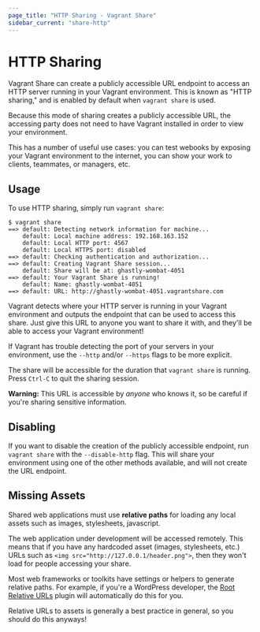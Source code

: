 ```yaml
---
page_title: "HTTP Sharing - Vagrant Share"
sidebar_current: "share-http"
---
```


# HTTP Sharing

Vagrant Share can create a publicly accessible URL endpoint to access an
HTTP server running in your Vagrant environment. This is known as "HTTP
sharing," and is enabled by default when `vagrant share` is used.

Because this mode of sharing creates a publicly accessible URL, the accessing
party does not need to have Vagrant installed in order to view your environment.

This has a number of useful use cases: you can test webooks by exposing
your Vagrant environment to the internet, you can show your work to clients,
teammates, or managers, etc.

## Usage

To use HTTP sharing, simply run `vagrant share`:

```
$ vagrant share
==> default: Detecting network information for machine...
    default: Local machine address: 192.168.163.152
    default: Local HTTP port: 4567
    default: Local HTTPS port: disabled
==> default: Checking authentication and authorization...
==> default: Creating Vagrant Share session...
    default: Share will be at: ghastly-wombat-4051
==> default: Your Vagrant Share is running!
    default: Name: ghastly-wombat-4051
==> default: URL: http://ghastly-wombat-4051.vagrantshare.com
```

Vagrant detects where your HTTP server is running in your Vagrant environment
and outputs the endpoint that can be used to access this share. Just give
this URL to anyone you want to share it with, and they'll be able to access
your Vagrant environment!

If Vagrant has trouble detecting the port of your servers in your environment,
use the `--http` and/or `--https` flags to be more explicit.

The share will be accessible for the duration that `vagrant share` is running.
Press `Ctrl-C` to quit the sharing session.

<div class="alert alert-block alert-warn">
<strong>Warning:</strong> This URL is accessible by <em>anyone</em>
who knows it, so be careful if you're sharing sensitive information.
</div>

## Disabling

If you want to disable the creation of the publicly accessible endpoint,
run `vagrant share` with the `--disable-http` flag. This will share your
environment using one of the other methods available, and will not create
the URL endpoint.

## Missing Assets

Shared web applications must use **relative paths** for loading any
local assets such as images, stylesheets, javascript.

The web application under development will be accessed remotely. This means
that if you have any hardcoded asset (images, stylesheets, etc.) URLs
such as `<img src="http://127.0.0.1/header.png">`, then they won't load
for people accessing your share.

Most web frameworks or toolkits have settings or helpers to generate
relative paths. For example, if you're a WordPress developer, the
[Root Relative URLs](http://wordpress.org/plugins/root-relative-urls/) plugin
will automatically do this for you.

Relative URLs to assets is generally a best practice in general, so you
should do this anyways!
